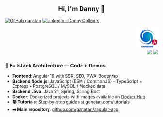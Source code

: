 <h2 align="center">Hi, I'm Danny 👋</h2>

[![GitHub ganatan](https://img.shields.io/github/followers/ganatan?label=follow&style=social)](https://github.com/ganatan)
[![LinkedIn - Danny Collodet](https://img.shields.io/badge/LinkedIn-Danny-blue?style=social&logo=linkedin)](https://www.linkedin.com/in/dannyganatan)

<p align="right">
  <img src="./ui/ganatan-about-github.png" width="70" height="70" alt="logo ganatan" />
  <br/>
  <img src="https://img.shields.io/badge/Total%20Stars-1.5k-blue?style=flat-square&logo=github" />
  <img src="https://img.shields.io/badge/Total%20Commits%20(2025)-976-blue?style=flat-square&logo=git" />
</p>

### 🚀 Fullstack Architecture — Code + Demos

- **Frontend**: Angular 19 with SSR, SEO, PWA, Bootstrap  
- **Backend Node.js**: JavaScript (ESM / CommonJS) • TypeScript + Express • PostgreSQL / MySQL / Mocked data  
- **Backend Java**: Java 21, Spring, Spring Boot  
- **Docker**: Dockerized projects with images available on [Docker Hub](https://hub.docker.com/u/ganatan)  
- **📚 Tutorials**: Step-by-step guides at [ganatan.com/tutorials](https://www.ganatan.com/tutorials)  
- **➡️ Main repository**: [github.com/ganatan/angular-app](https://github.com/ganatan/angular-app)
